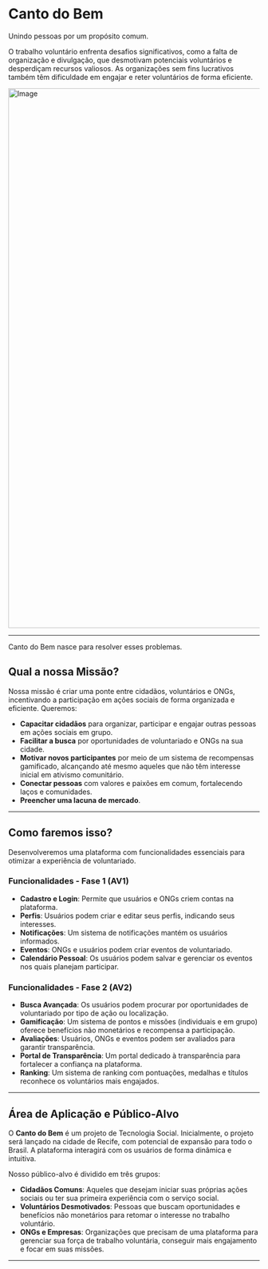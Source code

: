# Canto do Bem

Unindo pessoas por um propósito comum.

O trabalho voluntário enfrenta desafios significativos, como a falta de organização e divulgação, que desmotivam potenciais voluntários e desperdiçam recursos valiosos. As organizações sem fins lucrativos também têm dificuldade em engajar e reter voluntários de forma eficiente.

<img width="1720" height="1080" alt="Image" src="https://github.com/user-attachments/assets/126e5d4e-12ba-49db-a01c-03856aeb834f" />

---

Canto do Bem nasce para resolver esses problemas.

## Qual a nossa Missão?

Nossa missão é criar uma ponte entre cidadãos, voluntários e ONGs, incentivando a participação em ações sociais de forma organizada e eficiente. Queremos:

- **Capacitar cidadãos** para organizar, participar e engajar outras pessoas em ações sociais em grupo.
- **Facilitar a busca** por oportunidades de voluntariado e ONGs na sua cidade.
- **Motivar novos participantes** por meio de um sistema de recompensas gamificado, alcançando até mesmo aqueles que não têm interesse inicial em ativismo comunitário.
- **Conectar pessoas** com valores e paixões em comum, fortalecendo laços e comunidades.
- **Preencher uma lacuna de mercado**.

---

## Como faremos isso?

Desenvolveremos uma plataforma com funcionalidades essenciais para otimizar a experiência de voluntariado.

### Funcionalidades - Fase 1 (AV1)

- **Cadastro e Login**: Permite que usuários e ONGs criem contas na plataforma.
- **Perfis**: Usuários podem criar e editar seus perfis, indicando seus interesses.
- **Notificações**: Um sistema de notificações mantém os usuários informados.
- **Eventos**: ONGs e usuários podem criar eventos de voluntariado.
- **Calendário Pessoal**: Os usuários podem salvar e gerenciar os eventos nos quais planejam participar.

### Funcionalidades - Fase 2 (AV2)

- **Busca Avançada**: Os usuários podem procurar por oportunidades de voluntariado por tipo de ação ou localização.
- **Gamificação**: Um sistema de pontos e missões (individuais e em grupo) oferece benefícios não monetários e recompensa a participação.
- **Avaliações**: Usuários, ONGs e eventos podem ser avaliados para garantir transparência.
- **Portal de Transparência**: Um portal dedicado à transparência para fortalecer a confiança na plataforma.
- **Ranking**: Um sistema de ranking com pontuações, medalhas e títulos reconhece os voluntários mais engajados.

---

## Área de Aplicação e Público-Alvo

O **Canto do Bem** é um projeto de Tecnologia Social. Inicialmente, o projeto será lançado na cidade de Recife, com potencial de expansão para todo o Brasil. A plataforma interagirá com os usuários de forma dinâmica e intuitiva.

Nosso público-alvo é dividido em três grupos:

- **Cidadãos Comuns**: Aqueles que desejam iniciar suas próprias ações sociais ou ter sua primeira experiência com o serviço social.
- **Voluntários Desmotivados**: Pessoas que buscam oportunidades e benefícios não monetários para retomar o interesse no trabalho voluntário.
- **ONGs e Empresas**: Organizações que precisam de uma plataforma para gerenciar sua força de trabalho voluntária, conseguir mais engajamento e focar em suas missões.

---
